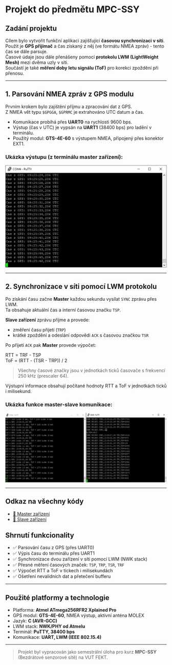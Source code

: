 # Projekt do předmětu MPC-SSY

## Zadání projektu

Cílem bylo vytvořit funkční aplikaci zajišťující **časovou synchronizaci v síti**.  
Použit je **GPS přijímač** a čas získaný z něj (ve formátu NMEA zpráv) - tento čas se dále parsuje.  
Časové údaje jsou dále přenášeny pomocí **protokolu LWM (LightWeight Mesh)** mezi dvěma uzly v síti.  
Součástí je také **měření doby letu signálu (ToF)** pro korekci zpoždění při přenosu.

---

## 1. Parsování NMEA zpráv z GPS modulu

Prvním krokem bylo zajištění příjmu a zpracování dat z GPS.  
Z NMEA vět typu `$GPGGA`, `$GPRMC` je extrahováno UTC datum a čas.

- Komunikace probíhá přes **UART0** na rychlosti 9600 bps.
- Výstup (čas v UTC) je vypsán na **UART1** (38400 bps) pro ladění v terminálu.
- Použitý modul: **GTS-4E-60** s výstupem NMEA, připojený přes konektor EXT1.

### Ukázka výstupu (z terminálu master zařízení):

![Funkční parsování NMEA zpráv](obr1.PNG)

---

## 2. Synchronizace v síti pomocí LWM protokolu

Po získání času začne **Master** každou sekundu vysílat `SYNC` zprávu přes LWM.  
Ta obsahuje aktuální čas a interní časovou značku `TSP`.

**Slave zařízení** zprávu přijme a provede:

- změření času přijetí (`TRP`)
- krátké zpoždění a odeslání odpovědi `ACK` s časovou značkou `TSR`

Po přijetí `ACK` pak **Master** provede výpočet:

RTT  = TRF - TSP  
ToF  = (RTT - (TSR - TRP)) / 2

> Všechny časové značky jsou v jednotkách ticků časovače s frekvencí 250 kHz (prescaler 64).

Výstupní informace obsahují počítané hodnoty RTT a ToF v jednotkách ticků i milisekund.

### Ukázka funkce master-slave komunikace:

![Ukázka běžícího systému](obr2.png)

---

## Odkaz na všechny kódy

- [💾 Master zařízení](https://github.com/siberiacaly/SSYprojekt/tree/main/projektfinalv2/LWM_MSSY_master/LWM_MSSY)
- [💾 Slave zařízení](https://github.com/siberiacaly/SSYprojekt/tree/main/projektfinalv2/LWM_MSSY_slave/LWM_MSSY)

## Shrnutí funkcionality

- ✅ Parsování času z GPS (přes UART0)
- ✅ Výpis času do terminálu přes UART1
- ✅ Synchronizace dvou zařízení v síti pomocí LWM (NWK stack)
- ✅ Přesné měření časových značek: `TSP`, `TRP`, `TSR`, `TRF`
- ✅ Výpočet RTT a ToF v tickech i milisekundách
- ✅ Ošetření nevalidních dat a přetečení bufferu

---

## Použité platformy a technologie

- Platforma: **Atmel ATmega256RFR2 Xplained Pro**
- GPS modul: **GTS-4E-60**, NMEA výstup, aktivní anténa MOLEX
- Jazyk: **C (AVR-GCC)**
- LWM stack: **NWK/PHY od Atmelu**
- Terminál: **PuTTY, 38400 bps**
- Komunikace: **UART, LWM (IEEE 802.15.4)**

---

> Projekt byl vypracován jako semestrální úloha pro kurz **MPC-SSY** (Bezdrátové senzorové sítě) na VUT FEKT.
